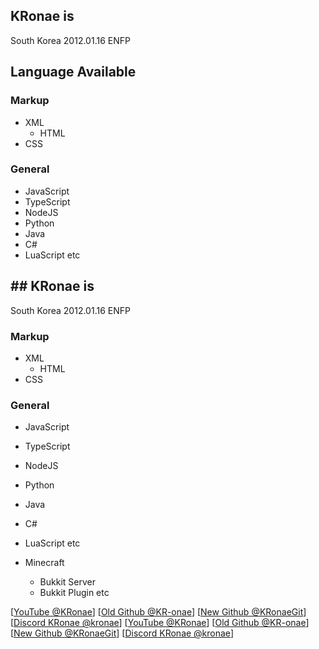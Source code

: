 ## KRonae is
South Korea 2012.01.16 ENFP

## Language Available
### Markup
- XML
  - HTML
- CSS
### General
- JavaScript
- TypeScript
- NodeJS
- Python
- Java
- C#
- LuaScript
etc

## ## KRonae is
South Korea 2012.01.16 ENFP

### Markup
- XML
  - HTML
- CSS
### General
- JavaScript
- TypeScript
- NodeJS
- Python
- Java
- C#
- LuaScript
etc

- Minecraft
  - Bukkit Server
  - Bukkit Plugin
etc

\[[YouTube @KRonae](https://youtube.com/@KRonae)\]
\[[Old Github @KR-onae](https://github.com/KR-onae)\]
\[[New Github @KRonaeGit](https://github.com/KRonaeGit)\]
\[[Discord KRonae @kronae](discord.com)\]
\[[YouTube @KRonae](https://youtube.com/@KRonae)\]
\[[Old Github @KR-onae](https://github.com/KR-onae)\]
\[[New Github @KRonaeGit](https://github.com/KRonaeGit)\]
\[[Discord KRonae @kronae](discord.com)\]
